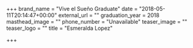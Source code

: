 +++
brand_name = "Vive el Sueño Graduate"
date = "2018-05-11T20:14:47+00:00"
external_url = ""
graduation_year = 2018
masthead_image = ""
phone_number = "Unavailable"
teaser_image = ""
teaser_logo = ""
title = "Esmeralda Lopez"

+++
